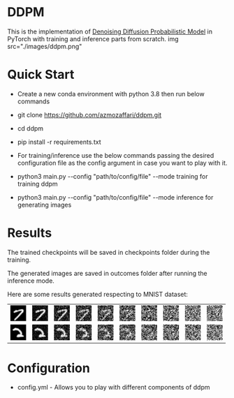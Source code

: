 # DDPM

This is the implementation of [Denoising Diffusion Probabilistic Model](https://arxiv.org/abs/2006.11239) in PyTorch with training and inference parts from scratch.
img src="./images/ddpm.png"

# Quick Start
* Create a new conda environment with python 3.8 then run below commands

* git clone https://github.com/azmozaffari/ddpm.git

* cd ddpm

* pip install -r requirements.txt

* For training/inference use the below commands passing the desired configuration file as the config argument in case you want to play with it.

* python3 main.py --config "path/to/config/file" --mode training       for training ddpm

* python3 main.py --config "path/to/config/file" --mode inference      for generating images

# Results
The trained checkpoints will be saved in checkpoints folder during the training.

The generated images are saved in outcomes folder after running the inference mode.

Here are some results generated respecting to MNIST dataset:

<table>
  <tr>
    <td> <img src="./images/1.jpg"  alt="1" width = 36px height = 36px ></td>
    <td> <img src="./images/111.jpg"  alt="2" width = 36px height = 36px ></td>    
    <td> <img src="./images/221.jpg" alt="3" width = 36px height = 36px ></td>    
    <td> <img src="./images/331.jpg" alt="4" width = 36px height = 36px ></td>    
    <td> <img src="./images/441.jpg" alt="5" width = 36px height = 36px ></td>    
    <td> <img src="./images/551.jpg" alt="6" width = 36px height = 36px ></td>    
    <td> <img src="./images/661.jpg" alt="7" width = 36px height = 36px ></td>    
    <td> <img src="./images/771.jpg" alt="8" width = 36px height = 36px ></td>    
    <td> <img src="./images/881.jpg" alt="9" width = 36px height = 36px ></td>    
    <td> <img src="./images/991.jpg" alt="10" width = 36px height = 36px ></td>
  </tr> 
  <tr>
    <td> <img src="./images/10.jpg"  alt="1" width = 36px height = 36px ></td>
    <td> <img src="./images/1110.jpg"  alt="2" width = 36px height = 36px ></td>    
    <td> <img src="./images/2210.jpg" alt="3" width = 36px height = 36px ></td>    
    <td> <img src="./images/3310.jpg" alt="4" width = 36px height = 36px ></td>    
    <td> <img src="./images/4410.jpg" alt="5" width = 36px height = 36px ></td>    
    <td> <img src="./images/5510.jpg" alt="6" width = 36px height = 36px ></td>    
    <td> <img src="./images/6610.jpg" alt="7" width = 36px height = 36px ></td>    
    <td> <img src="./images/7710.jpg" alt="8" width = 36px height = 36px ></td>    
    <td> <img src="./images/8810.jpg" alt="9" width = 36px height = 36px ></td>    
    <td> <img src="./images/9910.jpg" alt="10" width = 36px height = 36px ></td>
  </tr> 
</table>


# Configuration
* config.yml - Allows you to play with different components of ddpm

